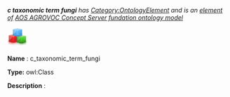 ___c taxonomic term fungi__ 
 has
 [Category:OntologyElement](../../Category/OntologyElement "Category:OntologyElement") 
 and is an
 [element of](../../Property/ElementOf "Property:ElementOf") 
[AOS AGROVOC Concept Server fundation ontology model](../../Submissions/AOS_AGROVOC_Concept_Server_fundation_ontology_model "Submissions:AOS AGROVOC Concept Server fundation ontology model")_




  





[![Class](../public/images/thumb/2/27/Class.gif/45px-Class.gif)](../../Image/Class.gif "Class")


__Name__ 
 : c\_taxonomic\_term\_fungi
 



__Type:__ 
 owl:Class
 



__Description__ 
 :